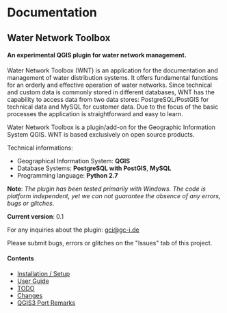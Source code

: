 # Documentation
## Water Network Toolbox
#### An experimental QGIS plugin for water network management.

Water Network Toolbox (WNT) is an application for the documentation and management of water distribution systems. It offers fundamental functions for an orderly and effective operation of water networks. Since technical and custom data is commonly stored in different databases, WNT has the capability to access data from two data stores: PostgreSQL/PostGIS for technical data and MySQL for customer data. Due to the focus of the basic processes the application is straightforward and easy to learn.

Water Network Toolbox is a plugin/add-on for the Geographic Information System QGIS. WNT is based exclusively on open source products.  

Technical informations:

- Geographical Information System: **QGIS**
- Database Systems: **PostgreSQL with PostGIS**, **MySQL**
- Programming language: **Python 2.7**

**Note**: *The plugin has been tested primarily with Windows. The code is platform independent, yet we can not guarantee the absence of any errors, bugs or glitches.*

**Current version**: 0.1

For any inquiries about the plugin: [gci@gc-i.de](mailto:gci@gc-i.de)
  
Please submit bugs, errors or glitches on the "Issues" tab of this project.

#### Contents

* [Installation / Setup](https://github.com/gc-i/wntOS/wiki/Install)
* [User Guide](https://github.com/gc-i/wntOS/wiki/UserGuide)
* [TODO](https://github.com/gc-i/wntOS/wiki/Todo)
* [Changes](https://github.com/gc-i/wntOS/wiki/Changes)
* [QGIS3 Port Remarks](https://github.com/gc-i/wntOS/wiki/Port)
